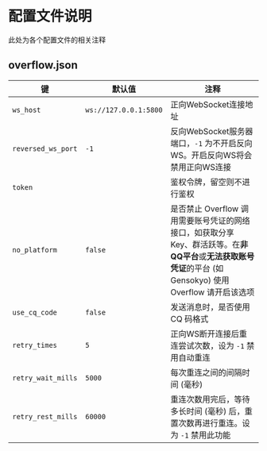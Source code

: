 # 配置文件说明

此处为各个配置文件的相关注释

## overflow.json

| 键                  | 默认值                   | 注释                                                                                                   |
|--------------------|-----------------------|------------------------------------------------------------------------------------------------------|
| `ws_host`          | `ws://127.0.0.1:5800` | 正向WebSocket连接地址                                                                                      |
| `reversed_ws_port` | `-1`                  | 反向WebSocket服务器端口，`-1` 为不开启反向WS。开启反向WS将会禁用正向WS连接                                                      |
| `token`            |                       | 鉴权令牌，留空则不进行鉴权                                                                                        |
| `no_platform`      | `false`               | 是否禁止 Overflow 调用需要账号凭证的网络接口，如获取分享Key、群活跃等。在**非QQ平台**或**无法获取账号凭证**的平台 (如 Gensokyo) 使用 Overflow 请开启该选项 |
| `use_cq_code`      | `false`               | 发送消息时，是否使用 CQ 码格式                                                                                    |
| `retry_times`      | `5`                   | 正向WS断开连接后重连尝试次数，设为 `-1` 禁用自动重连                                                                       |
| `retry_wait_mills` | `5000`                | 每次重连之间的间隔时间 (毫秒)                                                                                     |
| `retry_rest_mills` | `60000`               | 重连次数用完后，等待多长时间 (毫秒) 后，重置次数再进行重连。设为 `-1` 禁用此功能                                                        |
